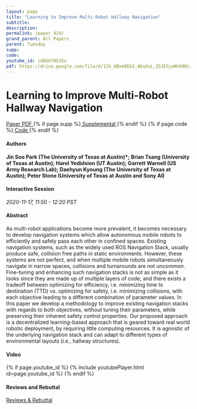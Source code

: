 ```yaml
---
layout: page
title: "Learning to Improve Multi-Robot Hallway Navigation"
subtitle: 
description:
permalink: /paper_424/
grand_parent: All Papers
parent: Tuesday
supp: 
code: 
youtube_id: i4QGXfNSJSo
pdf: https://drive.google.com/file/d/12k_ABxmEE62_A6aXsL_ZS1ESjeNtK0Qr/view
---
```


# Learning to Improve Multi-Robot Hallway Navigation

<a href="https://drive.google.com/file/d/12k_ABxmEE62_A6aXsL_ZS1ESjeNtK0Qr/view" target="_blank" rel="noopener noreferrer" class="btn btn-blue"><i class="fa fa-file-text-o" aria-hidden="true"></i> Paper PDF </a> {% if page.supp %}<a href="" target="_blank" rel="noopener noreferrer" class="btn btn-green"><i class="fa fa-file-text-o" aria-hidden="true"></i> Supplemental </a>{% endif %} {% if page.code %}<a href="" target="_blank" rel="noopener noreferrer" class="btn"><i class="fa fa-github" aria-hidden="true"></i> Code </a>{% endif %} 

#### Authors
**Jin Soo Park (The University of Texas at Austin)*; Brian Tsang (University of Texas at Austin); Harel Yedidsion (UT Austin); Garrett Warnell (US Army Research Lab); Daehyun Kyoung (The University of Texas at Austin); Peter Stone (University of Texas at Austin and Sony AI)**

#### Interactive Session
*2020-11-17, 11:50 - 12:20 PST* 

#### Abstract
As multi-robot applications become more prevalent, it becomes necessary to develop navigation systems which allow autonomous mobile robots to efficiently and safely pass each other in confined spaces. Existing navigation systems, such as the widely used ROS Navigation Stack, usually produce safe, collision free paths in static environments. However, these systems are not perfect, and when multiple mobile robots simultaneously navigate in narrow spaces, collisions and turnarounds are not uncommon. Fine-tuning and enhancing such navigation stacks is not as simple as it looks since they are made up of multiple layers of code, and there exists a tradeoff between optimizing for efficiency, i.e. minimizing time to destination (TTD) vs. optimizing for safety, i.e. minimizing collisions, with each objective leading to a different combination of parameter values. In this paper we develop a methodology to improve existing navigation stacks with regards to both objectives, without tuning their parameters, while preserving their inherent safety control properties. Our proposed approach is a decentralized learning-based approach that is geared toward real world robotic deployment, by requiring little computing resources. It is agnostic of the underlying navigation stack and can adapt to different types of environmental layouts (i.e., hallway structures).

#### Video
{% if page.youtube_id %}
{% include youtubePlayer.html id=page.youtube_id %}
{% endif %}

#### Reviews and Rebuttal
<a href="https://drive.google.com/file/d/1guMxAc-CeX1jUeBn-5uv3gpqVnCYl9mb/view" target="_blank" rel="noopener noreferrer" class="btn btn-purple"><i class="fa fa-pencil-square-o" aria-hidden="true"></i> Reviews & Rebuttal </a>

